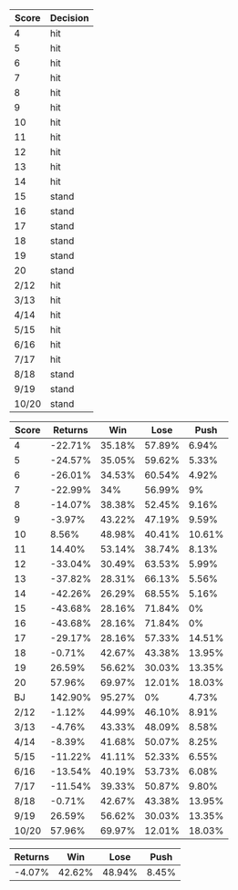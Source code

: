 | Score | Decision |
| ----- | -------- |
| 4     | hit      |
| 5     | hit      |
| 6     | hit      |
| 7     | hit      |
| 8     | hit      |
| 9     | hit      |
| 10    | hit      |
| 11    | hit      |
| 12    | hit      |
| 13    | hit      |
| 14    | hit      |
| 15    | stand    |
| 16    | stand    |
| 17    | stand    |
| 18    | stand    |
| 19    | stand    |
| 20    | stand    |
| 2/12  | hit      |
| 3/13  | hit      |
| 4/14  | hit      |
| 5/15  | hit      |
| 6/16  | hit      |
| 7/17  | hit      |
| 8/18  | stand    |
| 9/19  | stand    |
| 10/20 | stand    |

| Score | Returns | Win    | Lose   | Push   |
| ----- | ------- | ------ | ------ | ------ |
| 4     | -22.71% | 35.18% | 57.89% | 6.94%  |
| 5     | -24.57% | 35.05% | 59.62% | 5.33%  |
| 6     | -26.01% | 34.53% | 60.54% | 4.92%  |
| 7     | -22.99% | 34%    | 56.99% | 9%     |
| 8     | -14.07% | 38.38% | 52.45% | 9.16%  |
| 9     | -3.97%  | 43.22% | 47.19% | 9.59%  |
| 10    | 8.56%   | 48.98% | 40.41% | 10.61% |
| 11    | 14.40%  | 53.14% | 38.74% | 8.13%  |
| 12    | -33.04% | 30.49% | 63.53% | 5.99%  |
| 13    | -37.82% | 28.31% | 66.13% | 5.56%  |
| 14    | -42.26% | 26.29% | 68.55% | 5.16%  |
| 15    | -43.68% | 28.16% | 71.84% | 0%     |
| 16    | -43.68% | 28.16% | 71.84% | 0%     |
| 17    | -29.17% | 28.16% | 57.33% | 14.51% |
| 18    | -0.71%  | 42.67% | 43.38% | 13.95% |
| 19    | 26.59%  | 56.62% | 30.03% | 13.35% |
| 20    | 57.96%  | 69.97% | 12.01% | 18.03% |
| BJ    | 142.90% | 95.27% | 0%     | 4.73%  |
| 2/12  | -1.12%  | 44.99% | 46.10% | 8.91%  |
| 3/13  | -4.76%  | 43.33% | 48.09% | 8.58%  |
| 4/14  | -8.39%  | 41.68% | 50.07% | 8.25%  |
| 5/15  | -11.22% | 41.11% | 52.33% | 6.55%  |
| 6/16  | -13.54% | 40.19% | 53.73% | 6.08%  |
| 7/17  | -11.54% | 39.33% | 50.87% | 9.80%  |
| 8/18  | -0.71%  | 42.67% | 43.38% | 13.95% |
| 9/19  | 26.59%  | 56.62% | 30.03% | 13.35% |
| 10/20 | 57.96%  | 69.97% | 12.01% | 18.03% |

| Returns | Win    | Lose   | Push  |
| ------- | ------ | ------ | ----- |
| -4.07%  | 42.62% | 48.94% | 8.45% |
